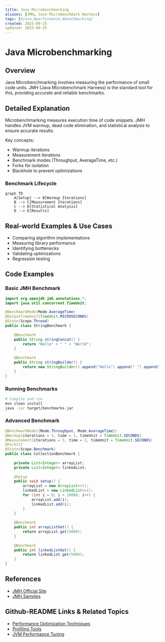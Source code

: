 ```yaml
---
title: Java Microbenchmarking
aliases: [JMH, Java Microbenchmark Harness]
tags: [#java,#performance,#benchmarking]
created: 2025-09-25
updated: 2025-09-25
---
```


# Java Microbenchmarking

## Overview

Java Microbenchmarking involves measuring the performance of small code units. JMH (Java Microbenchmark Harness) is the standard tool for this, providing accurate and reliable benchmarks.

## Detailed Explanation

Microbenchmarking measures execution time of code snippets. JMH handles JVM warmup, dead code elimination, and statistical analysis to ensure accurate results.

Key concepts:
- Warmup iterations
- Measurement iterations
- Benchmark modes (Throughput, AverageTime, etc.)
- Forks for isolation
- Blackhole to prevent optimizations

### Benchmark Lifecycle

```mermaid
graph TD
    A[Setup] --> B[Warmup Iterations]
    B --> C[Measurement Iterations]
    C --> D[Statistical Analysis]
    D --> E[Results]
```

## Real-world Examples & Use Cases

- Comparing algorithm implementations
- Measuring library performance
- Identifying bottlenecks
- Validating optimizations
- Regression testing

## Code Examples

### Basic JMH Benchmark

```java
import org.openjdk.jmh.annotations.*;
import java.util.concurrent.TimeUnit;

@BenchmarkMode(Mode.AverageTime)
@OutputTimeUnit(TimeUnit.MICROSECONDS)
@State(Scope.Thread)
public class StringBenchmark {
    
    @Benchmark
    public String stringConcat() {
        return "Hello" + " " + "World";
    }
    
    @Benchmark
    public String stringBuilder() {
        return new StringBuilder().append("Hello").append(" ").append("World").toString();
    }
}
```

### Running Benchmarks

```bash
# Compile and run
mvn clean install
java -jar target/benchmarks.jar
```

### Advanced Benchmark

```java
@BenchmarkMode({Mode.Throughput, Mode.AverageTime})
@Warmup(iterations = 5, time = 1, timeUnit = TimeUnit.SECONDS)
@Measurement(iterations = 5, time = 1, timeUnit = TimeUnit.SECONDS)
@Fork(1)
@State(Scope.Benchmark)
public class CollectionBenchmark {
    
    private List<Integer> arrayList;
    private List<Integer> linkedList;
    
    @Setup
    public void setup() {
        arrayList = new ArrayList<>();
        linkedList = new LinkedList<>();
        for (int i = 0; i < 10000; i++) {
            arrayList.add(i);
            linkedList.add(i);
        }
    }
    
    @Benchmark
    public int arrayListGet() {
        return arrayList.get(5000);
    }
    
    @Benchmark
    public int linkedListGet() {
        return linkedList.get(5000);
    }
}
```

## References

- [JMH Official Site](https://openjdk.org/projects/code-tools/jmh/)
- [JMH Samples](https://hg.openjdk.org/code-tools/jmh/file/tip/jmh-samples/src/main/java/org/openjdk/jmh/samples/)

## Github-README Links & Related Topics

- [Performance Optimization Techniques](../performance-optimization-techniques/README.md)
- [Profiling Tools](../profiling-tools/README.md)
- [JVM Performance Tuning](../java/advanced-java-concepts/jvm-performance-tuning/README.md)